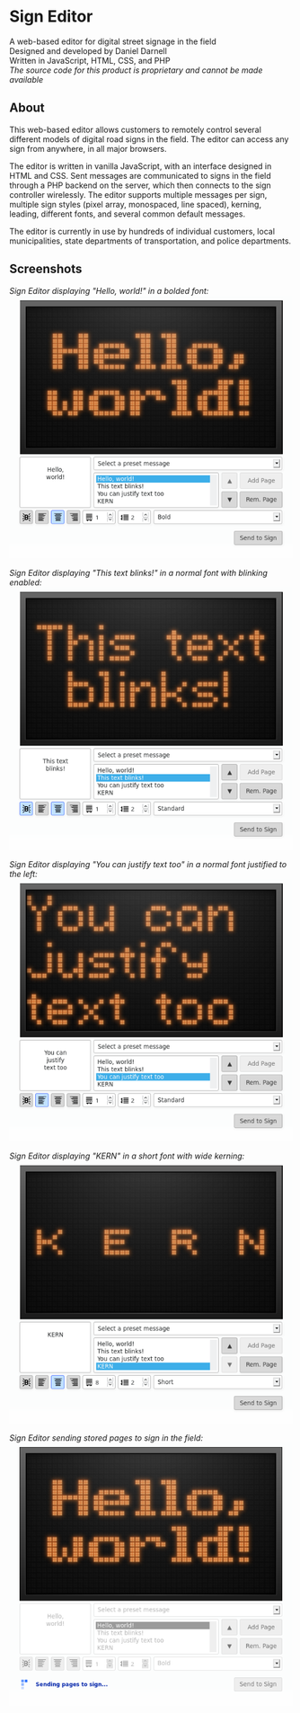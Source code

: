 # Sign Editor
A web-based editor for digital street signage in the field  
Designed and developed by Daniel Darnell  
Written in JavaScript, HTML, CSS, and PHP  
*The source code for this product is proprietary and cannot be made available*  

## About
This web-based editor allows customers to remotely control several different models of digital road signs in the field. The editor can access any sign from anywhere, in all major browsers.  
  
The editor is written in vanilla JavaScript, with an interface designed in HTML and CSS. Sent messages are communicated to signs in the field through a PHP backend on the server, which then connects to the sign controller wirelessly. The editor supports multiple messages per sign, multiple sign styles (pixel array, monospaced, line spaced), kerning, leading, different fonts, and several common default messages.
  
The editor is currently in use by hundreds of individual customers, local municipalities, state departments of transportation, and police departments.

## Screenshots
*Sign Editor displaying "Hello, world!" in a bolded font:*  
<img src="/img/page1.png" width="550px">  
  
*Sign Editor displaying "This text blinks!" in a normal font with blinking enabled:*  
<img src="/img/page2.png" width="550px">  
  
*Sign Editor displaying "You can justify text too" in a normal font justified to the left:*  
<img src="/img/page3.png" width="550px">  
  
*Sign Editor displaying "KERN" in a short font with wide kerning:*  
<img src="/img/page4.png" width="550px">  
  
*Sign Editor sending stored pages to sign in the field:*  
<img src="/img/page1-sending.png" width="550px">

